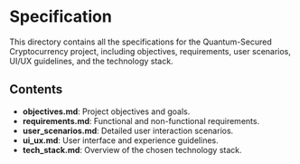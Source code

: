 # Specification

This directory contains all the specifications for the Quantum-Secured Cryptocurrency project, including objectives, requirements, user scenarios, UI/UX guidelines, and the technology stack.

## Contents
- **objectives.md**: Project objectives and goals.
- **requirements.md**: Functional and non-functional requirements.
- **user_scenarios.md**: Detailed user interaction scenarios.
- **ui_ux.md**: User interface and experience guidelines.
- **tech_stack.md**: Overview of the chosen technology stack.
